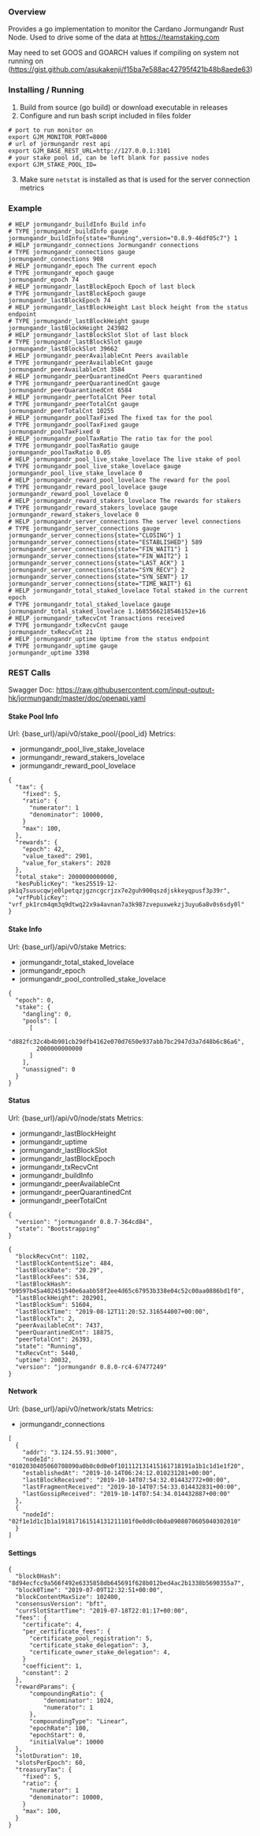 ### Overview

Provides a go implementation to monitor the Cardano Jormungandr Rust Node. Used to drive some of the data at https://teamstaking.com

May need to set GOOS and GOARCH values if compiling on system not running on (https://gist.github.com/asukakenji/f15ba7e588ac42795f421b48b8aede63)

### Installing / Running

1. Build from source (go build) or download executable in releases
2. Configure and run bash script included in files folder
```
# port to run monitor on
export GJM_MONITOR_PORT=8000
# url of jormungandr rest api
export GJM_BASE_REST_URL=http://127.0.0.1:3101
# your stake pool id, can be left blank for passive nodes
export GJM_STAKE_POOL_ID=
```
3. Make sure `netstat` is installed as that is used for the server connection metrics

### Example

```
# HELP jormungandr_buildInfo Build info
# TYPE jormungandr_buildInfo gauge
jormungandr_buildInfo{state="Running",version="0.8.9-46df05c7"} 1
# HELP jormungandr_connections Jormungandr connections
# TYPE jormungandr_connections gauge
jormungandr_connections 908
# HELP jormungandr_epoch The current epoch
# TYPE jormungandr_epoch gauge
jormungandr_epoch 74
# HELP jormungandr_lastBlockEpoch Epoch of last block
# TYPE jormungandr_lastBlockEpoch gauge
jormungandr_lastBlockEpoch 74
# HELP jormungandr_lastBlockHeight Last block height from the status endpoint
# TYPE jormungandr_lastBlockHeight gauge
jormungandr_lastBlockHeight 243982
# HELP jormungandr_lastBlockSlot Slot of last block
# TYPE jormungandr_lastBlockSlot gauge
jormungandr_lastBlockSlot 39662
# HELP jormungandr_peerAvailableCnt Peers available
# TYPE jormungandr_peerAvailableCnt gauge
jormungandr_peerAvailableCnt 3584
# HELP jormungandr_peerQuarantinedCnt Peers quarantined
# TYPE jormungandr_peerQuarantinedCnt gauge
jormungandr_peerQuarantinedCnt 6584
# HELP jormungandr_peerTotalCnt Peer total
# TYPE jormungandr_peerTotalCnt gauge
jormungandr_peerTotalCnt 10255
# HELP jormungandr_poolTaxFixed The fixed tax for the pool
# TYPE jormungandr_poolTaxFixed gauge
jormungandr_poolTaxFixed 0
# HELP jormungandr_poolTaxRatio The ratio tax for the pool
# TYPE jormungandr_poolTaxRatio gauge
jormungandr_poolTaxRatio 0.05
# HELP jormungandr_pool_live_stake_lovelace The live stake of pool
# TYPE jormungandr_pool_live_stake_lovelace gauge
jormungandr_pool_live_stake_lovelace 0
# HELP jormungandr_reward_pool_lovelace The reward for the pool
# TYPE jormungandr_reward_pool_lovelace gauge
jormungandr_reward_pool_lovelace 0
# HELP jormungandr_reward_stakers_lovelace The rewards for stakers
# TYPE jormungandr_reward_stakers_lovelace gauge
jormungandr_reward_stakers_lovelace 0
# HELP jormungandr_server_connections The server level connections
# TYPE jormungandr_server_connections gauge
jormungandr_server_connections{state="CLOSING"} 1
jormungandr_server_connections{state="ESTABLISHED"} 589
jormungandr_server_connections{state="FIN_WAIT1"} 1
jormungandr_server_connections{state="FIN_WAIT2"} 1
jormungandr_server_connections{state="LAST_ACK"} 1
jormungandr_server_connections{state="SYN_RECV"} 2
jormungandr_server_connections{state="SYN_SENT"} 17
jormungandr_server_connections{state="TIME_WAIT"} 61
# HELP jormungandr_total_staked_lovelace Total staked in the current epoch
# TYPE jormungandr_total_staked_lovelace gauge
jormungandr_total_staked_lovelace 1.1685566218546152e+16
# HELP jormungandr_txRecvCnt Transactions received
# TYPE jormungandr_txRecvCnt gauge
jormungandr_txRecvCnt 21
# HELP jormungandr_uptime Uptime from the status endpoint
# TYPE jormungandr_uptime gauge
jormungandr_uptime 3398
```

### REST Calls

Swagger Doc: https://raw.githubusercontent.com/input-output-hk/jormungandr/master/doc/openapi.yaml

#### Stake Pool Info

Url: {base_url}/api/v0/stake_pool/{pool_id}
Metrics:
* jormungandr_pool_live_stake_lovelace
* jormungandr_reward_stakers_lovelace
* jormungandr_reward_pool_lovelace

```
{
  "tax": {
    "fixed": 5,
    "ratio": {
      "numerator": 1
      "denominator": 10000,
    }
    "max": 100,
  },
  "rewards": {
    "epoch": 42,
    "value_taxed": 2901,
    "value_for_stakers": 2028
  },
  "total_stake": 2000000000000,
  "kesPublicKey": "kes25519-12-pk1q7susucqwje0lpetqzjgzncgcrjzx7e2guh900qszdjskkeyqpusf3p39r",
  "vrfPublicKey": "vrf_pk1rcm4qm3q9dtwq22x9a4avnan7a3k987zvepuxwekzj3uyu6a8v0s6sdy0l"
}
```

#### Stake Info

Url: {base_url}/api/v0/stake
Metrics:
* jormungandr_total_staked_lovelace
* jormungandr_epoch
* jormungandr_pool_controlled_stake_lovelace

```
{
  "epoch": 0,
  "stake": {
    "dangling": 0,
    "pools": [
      [
        "d882fc32c4b4b901cb29dfb4162e070d7650e937abb7bc2947d3a7d48b6c86a6",
        2000000000000
      ]
    ],
    "unassigned": 0
  }
}
```

#### Status

Url: {base_url}/api/v0/node/stats
Metrics:
* jormungandr_lastBlockHeight
* jormungandr_uptime
* jormungandr_lastBlockSlot
* jormungandr_lastBlockEpoch
* jormungandr_txRecvCnt
* jormungandr_buildInfo
* jormungandr_peerAvailableCnt
* jormungandr_peerQuarantinedCnt
* jormungandr_peerTotalCnt

```
{
  "version": "jormungandr 0.8.7-364cd84",
  "state": "Bootstrapping"
}
```

```
{
  "blockRecvCnt": 1102,
  "lastBlockContentSize": 484,
  "lastBlockDate": "20.29",
  "lastBlockFees": 534,
  "lastBlockHash": "b9597b45a402451540e6aabb58f2ee4d65c67953b338e04c52c00aa0886bd1f0",
  "lastBlockHeight": 202901,
  "lastBlockSum": 51604,
  "lastBlockTime": "2019-08-12T11:20:52.316544007+00:00",
  "lastBlockTx": 2,
  "peerAvailableCnt": 7437,
  "peerQuarantinedCnt": 18875,
  "peerTotalCnt": 26393,
  "state": "Running",
  "txRecvCnt": 5440,
  "uptime": 20032,
  "version": "jormungandr 0.8.0-rc4-67477249"
}
```

#### Network

Url: {base_url}/api/v0/network/stats
Metrics:
  * jormungandr_connections
  
```
[
  {
    "addr": "3.124.55.91:3000",
    "nodeId": "0102030405060708090a0b0c0d0e0f101112131415161718191a1b1c1d1e1f20",
    "establishedAt": "2019-10-14T06:24:12.010231281+00:00",
    "lastBlockReceived": "2019-10-14T07:54:32.014432772+00:00",
    "lastFragmentReceived": "2019-10-14T07:54:33.014432831+00:00",
    "lastGossipReceived": "2019-10-14T07:54:34.014432887+00:00"
  },
  {
    "nodeId": "02f1e1d1c1b1a191817161514131211101f0e0d0c0b0a0908070605040302010"
  }
]
```

#### Settings

```
{
  "block0Hash": "8d94ecfcc9a566f492e6335858db645691f628b012bed4ac2b1338b5690355a7",
  "block0Time": "2019-07-09T12:32:51+00:00",
  "blockContentMaxSize": 102400,
  "consensusVersion": "bft",
  "currSlotStartTime": "2019-07-18T22:01:17+00:00",
  "fees": {
    "certificate": 4,
    "per_certificate_fees": {
      "certificate_pool_registration": 5,
      "certificate_stake_delegation": 3,
      "certificate_owner_stake_delegation": 4,
    }
    "coefficient": 1,
    "constant": 2
  },
  "rewardParams": {
      "compoundingRatio": {
          "denominator": 1024,
          "numerator": 1
      },
      "compoundingType": "Linear",
      "epochRate": 100,
      "epochStart": 0,
      "initialValue": 10000
  },
  "slotDuration": 10,
  "slotsPerEpoch": 60,
  "treasuryTax": {
    "fixed": 5,
    "ratio": {
      "numerator": 1
      "denominator": 10000,
    }
    "max": 100,
  }
}
```
